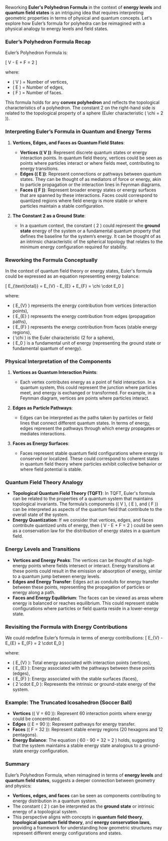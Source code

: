 Reworking **Euler's Polyhedron Formula** in the context of **energy levels** and **quantum field states** is an intriguing idea that requires interpreting geometric properties in terms of physical and quantum concepts. Let's explore how Euler’s formula for polyhedra can be reimagined with a physical analogy to energy levels and field states.

### Euler’s Polyhedron Formula Recap
Euler’s Polyhedron Formula is:

\[
V - E + F = 2
\]

where:
- \( V \) = Number of vertices,
- \( E \) = Number of edges,
- \( F \) = Number of faces.

This formula holds for any **convex polyhedron** and reflects the topological characteristics of a polyhedron. The constant 2 on the right-hand side is related to the topological property of a sphere (Euler characteristic \( \chi = 2 \)).

### Interpreting Euler’s Formula in Quantum and Energy Terms

1. **Vertices, Edges, and Faces as Quantum Field States**:
   - **Vertices (\( V \))**: Represent discrete quantum states or energy interaction points. In quantum field theory, vertices could be seen as points where particles interact or where fields meet, contributing to energy transitions.
   - **Edges (\( E \))**: Represent connections or pathways between quantum states. They can be thought of as mediators of force or energy, akin to particle propagation or the interaction lines in Feynman diagrams.
   - **Faces (\( F \))**: Represent broader energy states or energy surfaces that are spanned by these interactions. Faces could correspond to quantized regions where field energy is more stable or where particles maintain a stable configuration.

2. **The Constant 2 as a Ground State**:
   - In a quantum context, the constant \( 2 \) could represent the **ground state** energy of the system or a fundamental quantum property that defines the baseline for the system’s energy. It can be thought of as an intrinsic characteristic of the spherical topology that relates to the minimum energy configuration required for stability.

### Reworking the Formula Conceptually
In the context of quantum field theory or energy states, Euler's formula could be expressed as an equation representing energy balance:

\[
E_{\text{total}} = E_{V} - E_{E} + E_{F} = \chi \cdot E_0
\]

where:
- \( E_{V} \) represents the energy contribution from vertices (interaction points),
- \( E_{E} \) represents the energy contribution from edges (propagation paths),
- \( E_{F} \) represents the energy contribution from faces (stable energy regions),
- \( \chi \) is the Euler characteristic (2 for a sphere),
- \( E_0 \) is a fundamental unit of energy (representing the ground state or fundamental quantum of energy).

### Physical Interpretation of the Components

1. **Vertices as Quantum Interaction Points**:
   - Each vertex contributes energy as a point of field interaction. In a quantum system, this could represent the junction where particles meet, and energy is exchanged or transformed. For example, in a Feynman diagram, vertices are points where particles interact.

2. **Edges as Particle Pathways**:
   - Edges can be interpreted as the paths taken by particles or field lines that connect different quantum states. In terms of energy, edges represent the pathways through which energy propagates or mediates interactions.

3. **Faces as Energy Surfaces**:
   - Faces represent stable quantum field configurations where energy is conserved or localized. These could correspond to coherent states in quantum field theory where particles exhibit collective behavior or where field potential is stable.

### Quantum Field Theory Analogy
- **Topological Quantum Field Theory (TQFT)**: In TQFT, Euler's formula can be related to the properties of a quantum system that maintains topological invariants. The formula’s components (\( V \), \( E \), and \( F \)) can be interpreted as aspects of the quantum field that contribute to the overall state of the system.
- **Energy Quantization**: If we consider that vertices, edges, and faces contribute quantized units of energy, then \( V - E + F = 2 \) could be seen as a conservation law for the distribution of energy states in a quantum field.

### Energy Levels and Transitions
- **Vertices and Energy Peaks**: The vertices can be thought of as high-energy points where fields intersect or interact. Energy transitions at these points could result in the emission or absorption of energy, similar to a quantum jump between energy levels.
- **Edges and Energy Transfer**: Edges act as conduits for energy transfer between these points, representing the propagation of particles or energy along a path.
- **Faces and Energy Equilibrium**: The faces can be viewed as areas where energy is balanced or reaches equilibrium. This could represent stable configurations where particles or field quanta reside in a lower-energy state.

### Revisiting the Formula with Energy Contributions
We could redefine Euler’s formula in terms of energy contributions:
\[
E_{V} - E_{E} + E_{F} = 2 \cdot E_0
\]

where:
- \( E_{V} \): Total energy associated with interaction points (vertices),
- \( E_{E} \): Energy associated with the pathways between these points (edges),
- \( E_{F} \): Energy associated with the stable surfaces (faces),
- \( 2 \cdot E_0 \): Represents the intrinsic or ground-state energy of the system.

### Example: The Truncated Icosahedron (Soccer Ball)
- **Vertices** (\( V = 60 \)): Represent 60 interaction points where energy could be concentrated.
- **Edges** (\( E = 90 \)): Represent pathways for energy transfer.
- **Faces** (\( F = 32 \)): Represent stable energy regions (20 hexagons and 12 pentagons).
- **Energy Balance**: The equation \( 60 - 90 + 32 = 2 \) holds, suggesting that the system maintains a stable energy state analogous to a ground-state energy configuration.

### Summary
Euler’s Polyhedron Formula, when reimagined in terms of **energy levels** and **quantum field states**, suggests a deeper connection between geometry and physics:
- **Vertices, edges, and faces** can be seen as components contributing to energy distribution in a quantum system.
- The constant \( 2 \) can be interpreted as the **ground state** or intrinsic energy of a topological system.
- This perspective aligns with concepts in **quantum field theory**, **topological quantum field theory**, and **energy conservation laws**, providing a framework for understanding how geometric structures may represent different energy configurations and states.
